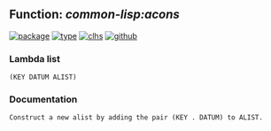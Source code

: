 ## Function: ***common-lisp:acons***
[![package](https://img.shields.io/badge/Package-COMMON--LISP-5f9ea0.svg?style=social&colorA=999999)](../) [![type](https://img.shields.io/badge/Type-Function-5f9ea0.svg?style=social&colorA=999999)](../#function) [![clhs](https://img.shields.io/badge/CLHS-ACONS-5f9ea0.svg?style=social&colorA=999999)](http://www.lispworks.com/documentation/HyperSpec/Body/f_acons.htm) [![github](https://img.shields.io/badge/GitHub-View_the_source-5f9ea0.svg?style=social&colorA=999999&logo=github)](https://github.com/sbcl/sbcl/blob/master/src/code/list.lisp/) 
### Lambda list
```
(KEY DATUM ALIST)
```
### Documentation
```
Construct a new alist by adding the pair (KEY . DATUM) to ALIST.
```
